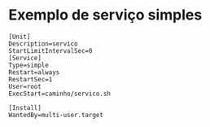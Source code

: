 # Exemplo de serviço simples

```
[Unit]
Description=servico
StartLimitIntervalSec=0
[Service]
Type=simple
Restart=always
RestartSec=1
User=root
ExecStart=caminho/servico.sh

[Install]
WantedBy=multi-user.target
```
